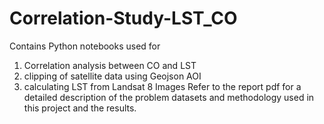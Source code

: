 # Correlation-Study-LST_CO
Contains Python notebooks used for 
1. Correlation analysis between CO and LST
2. clipping of satellite data using Geojson AOI
3. calculating LST from Landsat 8 Images
Refer to the report pdf for a detailed description of the problem datasets and methodology used in this project and the results. 
